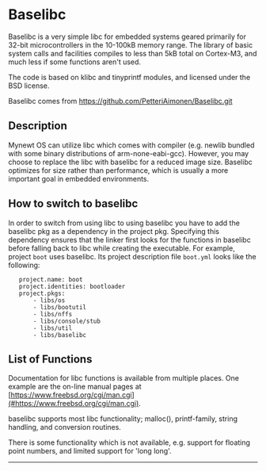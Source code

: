 # Baselibc

Baselibc is a very simple libc for embedded systems geared primarily for 32-bit microcontrollers in the 10-100kB memory range. The library of basic system calls and facilities compiles to less than 5kB total on Cortex-M3, and much less if some functions aren't used.

The code is based on klibc and tinyprintf modules, and licensed under the BSD license.

Baselibc comes from https://github.com/PetteriAimonen/Baselibc.git

## Description

Mynewt OS can utilize libc which comes with compiler (e.g. newlib bundled with some binary distributions of arm-none-eabi-gcc). However, you may choose to replace the libc with baselibc for a reduced image size. Baselibc optimizes for size rather than performance, which is usually a more important goal in embedded environments.

## How to switch to baselibc

In order to switch from using libc to using baselibc you have to add the baselibc pkg as a dependency in the project pkg. Specifying this dependency ensures that the linker first looks for the functions in baselibc before falling back to libc while creating the executable. For example, project `boot` uses baselibc. Its project description file `boot.yml` looks like the following:

```no-highlight
   project.name: boot
   project.identities: bootloader
   project.pkgs:
       - libs/os
       - libs/bootutil
       - libs/nffs
       - libs/console/stub
       - libs/util
       - libs/baselibc
 ```

## List of Functions

Documentation for libc functions is available from multiple places. One example are the on-line manual pages at [https://www.freebsd.org/cgi/man.cgi](#https://www.freebsd.org/cgi/man.cgi).

baselibc supports most libc functionality; malloc(), printf-family, string handling, and conversion routines.

There is some functionality which is not available, e.g. support for floating point numbers, and limited support for 'long long'.

---------------------
